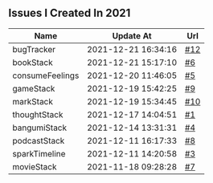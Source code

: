 ## Issues I Created In 2021

| Name | Update At | Url |
| ---- | ---- | ---- |
| bugTracker | 2021-12-21 16:34:16 | [#12](https://github.com/bGZoCg/2021/issues/12) |
| bookStack | 2021-12-21 15:17:10 | [#6](https://github.com/bGZoCg/2021/issues/6) |
| consumeFeelings | 2021-12-20 11:46:05 | [#5](https://github.com/bGZoCg/2021/issues/5) |
| gameStack | 2021-12-19 15:42:25 | [#9](https://github.com/bGZoCg/2021/issues/9) |
| markStack | 2021-12-19 15:34:45 | [#10](https://github.com/bGZoCg/2021/issues/10) |
| thoughtStack | 2021-12-17 14:04:51 | [#1](https://github.com/bGZoCg/2021/issues/1) |
| bangumiStack | 2021-12-14 13:31:31 | [#4](https://github.com/bGZoCg/2021/issues/4) |
| podcastStack | 2021-12-11 16:17:33 | [#8](https://github.com/bGZoCg/2021/issues/8) |
| sparkTimeline | 2021-12-11 14:20:58 | [#3](https://github.com/bGZoCg/2021/issues/3) |
| movieStack | 2021-11-18 09:28:28 | [#7](https://github.com/bGZoCg/2021/issues/7) |
